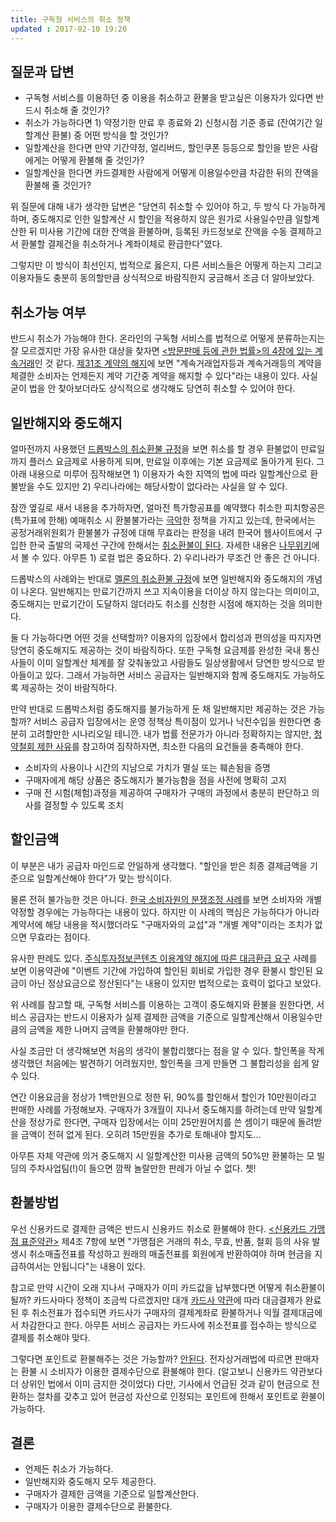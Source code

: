 ```yaml
---
title: 구독형 서비스의 취소 정책
updated : 2017-02-10 19:20
---
```


## 질문과 답변

* 구독형 서비스를 이용하던 중 이용을 취소하고 환불을 받고싶은 이용자가 있다면 반드시 취소해 줄 것인가?
* 취소가 가능하다면 1) 약정기한 만료 후 종료와 2) 신청시점 기준 종료 (잔여기간 일할계산 환불) 중 어떤 방식을 할 것인가?
* 일할계산을 한다면 만약 기간약정, 얼리버드, 할인쿠폰 등등으로 할인을 받은 사람에게는 어떻게 환불해 줄 것인가?
* 일할계산을 한다면 카드결제한 사람에게 어떻게 이용일수만큼 차감한 뒤의 잔액을 환불해 줄 것인가?

위 질문에 대해 내가 생각한 답변은 "당연히 취소할 수 있어야 하고, 두 방식 다 가능하게 하며, 중도해지로 인한 일할계산 시 할인을 적용하지 않은 원가로 사용일수만큼 일할계산한 뒤 미사용 기간에 대한 잔액을 환불하며, 등록된 카드정보로 잔액을 수동 결제하고서 환불할 결제건을 취소하거나 계좌이체로 환급한다"였다.

그렇지만 이 방식이 최선인지, 법적으로 옳은지, 다른 서비스들은 어떻게 하는지 그리고 이용자들도 충분히 동의할만큼 상식적으로 바람직한지 궁금해서 조금 더 알아보았다.

<div class="divider"></div>

## 취소가능 여부

반드시 취소가 가능해야 한다. 온라인의 구독형 서비스를 법적으로 어떻게 분류하는지는 잘 모르겠지만 가장 유사한 대상을 찾자면 [&lt;방문판매 등에 관한 법률&gt;의 4장에 있는 계속거래](https://ko.wikisource.org/wiki/%EB%B0%A9%EB%AC%B8%ED%8C%90%EB%A7%A4_%EB%93%B1%EC%97%90_%EA%B4%80%ED%95%9C_%EB%B2%95%EB%A5%A0#.EC.A0.9C4.EC.9E.A5_.EA.B3.84.EC.86.8D.EA.B1.B0.EB.9E.98_.EB.B0.8F_.EC.82.AC.EC.97.85.EA.B6.8C.EC.9C.A0.EA.B1.B0.EB.9E.98)인 것 같다. [제31조 계약의 해지](http://www.law.go.kr/LSW/LsiJoLinkP.do?docType=JO&lsNm=%EB%B0%A9%EB%AC%B8%ED%8C%90%EB%A7%A4+%EB%93%B1%EC%97%90+%EA%B4%80%ED%95%9C+%EB%B2%95%EB%A5%A0&joNo=003100000&languageType=KO&paras=1#)에 보면 "계속거래업자등과 계속거래등의 계약을 체결한 소비자는 언제든지 계약 기간중 계약을 해지할 수 있다"라는 내용이 있다. 사실 굳이 법을 안 찾아보더라도 상식적으로 생각해도 당연히 취소할 수 있어야 한다.

<div class="divider"></div>

## 일반해지와 중도해지

얼마전까지 사용했던 [드롭박스의 취소환불 규정](https://www.dropbox.com/ko/help/9069)을 보면 취소를 할 경우 환불없이 만료일까지 플러스 요금제로 사용하게 되며, 만료일 이후에는 기본 요금제로 돌아가게 된다. 그 아래 내용으로 미루어 짐작해보면 1) 이용자가 속한 지역의 법에 따라 일할계산으로 환불받을 수도 있지만 2) 우리나라에는 해당사항이 없다라는 사실을 알 수 있다.

잠깐 옆길로 새서 내용을 추가하자면, 얼마전 특가항공표를 예약했다 취소한 피치항공은 (특가표에 한해) 예매취소 시 환불불가라는 [극악](http://www.ytn.co.kr/_ln/0102_201308140011062907)한 정책을 가지고 있는데, 한국에서는 공정거래위원회가 환불불가 규정에 대해 무효라는 판정을 내려 한국어 웹사이트에서 구입한 한국 출발의 국제선 구간에 한해서는 [취소환불이 된다](http://www.flypeach.com/pc/kr/lm/fares/fare_conditions#02). 자세한 내용은 [나무위키](https://namu.wiki/w/%ED%94%BC%EC%B9%98%20%ED%95%AD%EA%B3%B5)에서 볼 수 있다. 아무튼 1) 로컬 법은 중요하다. 2) 우리나라가 무조건 안 좋은 건 아니다. 

드롭박스의 사례와는 반대로 [멜론의 취소환불 규정](http://faqs2.melon.com/customer/faq/informFaq.htm?no=69&faqId=QUES20140619000020&orderChk=&SEARCH_KEY=&SEARCH_PAR_CATEGORY=CATE20130909000002&SEARCH_CATEGORY=)에 보면 일반해지와 중도해지의 개념이 나온다. 일반해지는 만료기간까지 쓰고 지속이용을 더이상 하지 않는다는 의미이고, 중도해지는 만료기간이 도달하지 않더라도 취소를 신청한 시점에 해지하는 것을 의미한다.

둘 다 가능하다면 어떤 것을 선택할까? 이용자의 입장에서 합리성과 편의성을 따지자면 당연히 중도해지도 제공하는 것이 바람직하다. 또한 구독형 요금제를 완성한 국내 통신사들이 이미 일할계산 체계를 잘 갖춰놓았고 사람들도 일상생활에서 당연한 방식으로 받아들이고 있다. 그래서 가능하면 서비스 공급자는 일반해지와 함께 중도해지도 가능하도록 제공하는 것이 바람직하다.

만약 반대로 드롭박스처럼 중도해지를 불가능하게 둔 채 일반해지만 제공하는 것은 가능할까? 서비스 공급자 입장에서는 운영 정책상 특이점이 있거나 낙전수입을 원한다면 충분히 고려할만한 시나리오일 테니깐. 내가 법률 전문가가 아니라 정확하지는 않지만, [청약철회 제한 사유](http://www.inven.co.kr/webzine/news/?news=108570)를 참고하여 짐작하자면, 최소한 다음의 요건들을 충족해야 한다.

* 소비자의 사용이나 시간의 지남으로 가치가 멸실 또는 훼손됨을 증명
* 구매자에게 해당 상품은 중도해지가 불가능함을 점을 사전에 명확히 고지
* 구매 전 시험(체험)과정을 제공하여 구매자가 구매의 과정에서 충분히 판단하고 의사를 결정할 수 있도록 조치

<div class="divider"></div>

## 할인금액

이 부분은 내가 공급자 마인드로 안일하게 생각했다. "할인을 받은 최종 결제금액을 기준으로 일할계산해야 한다"가 맞는 방식이다.

물론 전혀 불가능한 것은 아니다. [한국 소비자원의 분쟁조정 사례](http://kca.go.kr/brd/m_47/down.do?brd_id=P001&seq=3616&data_tp=A&file_seq=1)를 보면 소비자와 개별 약정할 경우에는 가능하다는 내용이 있다. 하지만 이 사례의 핵심은 가능하다가 아니라 계약서에 해당 내용을 적시했더라도 "구매자와의 교섭"과 "개별 계약"이라는 조치가 없으면 무효라는 점이다.

유사한 판례도 있다. [주식투자정보콘텐츠 이용계약 해지에 따른 대금환급 요구](https://kca.go.kr/brd/m_22/view.do?seq=1088&srchFr=&srchTo=&srchWord=&srchTp=&itm_seq_1=0&itm_seq_2=0&multi_itm_seq=0&company_cd=&company_nm=&page=8) 사례를 보면 이용약관에 "이벤트 기간에 가입하여 할인된 회비로 가입한 경우 환불시 할인된 요금이 아닌 정상요금으로 정산된다"는 내용이 있지만 법적으로는 효력이 없다고 보았다.

위 사례를 참고할 때, 구독형 서비스를 이용하는 고객이 중도해지와 환불을 원한다면, 서비스 공급자는 반드시 이용자가 실제 결제한 금액을 기준으로 일할계산해서 이용일수만큼의 금액을 제한 나머지 금액을 환불해야만 한다.

사실 조금만 더 생각해보면 처음의 생각이 불합리했다는 점을 알 수 있다. 할인폭을 작게 생각했던 처음에는 발견하기 어려웠지만, 할인폭을 크게 만들면 그 불합리성을 쉽게 알 수 있다.

연간 이용요금을 정상가 1백만원으로 정한 뒤, 90%를 할인해서 할인가 10만원이라고 판매한 사례를 가정해보자. 구매자가 3개월이 지나서 중도해지를 하려는데 만약 일할계산을 정상가로 한다면, 구매자 입장에서는 이미 25만원어치를 쓴 셈이기 때문에 돌려받을 금액이 전혀 없게 된다. 오히려 15만원을 추가로 토해내야 할지도...

아무튼 자체 약관에 의거 중도해지 시 일할계산한 미사용 금액의 50%만 환불하는 모 빌딩의 주차사업팀(!)이 들으면 깜짝 놀랄만한 판례가 아닐 수 없다. 쳇!

<div class="divider"></div>

## 환불방법

우선 신용카드로 결제한 금액은 반드시 신용카드 취소로 환불해야 한다. [&lt;신용카드 가맹점 표준약관&gt;](https://www.bccard.com/app/card/ContentsLinkActn.do?pgm_id=ind0728#clause5) 제4조 7항에 보면 "가맹점은 거래의 취소, 무효, 반품, 철회 등의 사유 발생시 취소매출전표를 작성하고 원래의 매출전표를 회원에게 반환하여야 하며 현금을 지급하여서는 안됩니다"는 내용이 있다.

참고로 만약 시간이 오래 지나서 구매자가 이미 카드값을 납부했다면 어떻게 취소환불이 될까? 카드사마다 정책이 조금씩 다르겠지만 대개 [카드사 약관](http://www.citibank.co.kr/mpotal/jsp/crd/apl/apl50/apl5010/APL501010_p.jsp)에 따라 대금결제가 완료된 후 취소전표가 접수되면 카드사가 구매자의 결제계좌로 환불하거나 익월 결제대금에서 차감한다고 한다. 아무튼 서비스 공급자는 카드사에 취소전표를 접수하는 방식으로 결제를 취소해야 맞다.

그렇다면 포인트로 환불해주는 것은 가능할까? [안된다](http://www.consumernews.co.kr/?mod=news&act=articleView&idxno=505361). 전자상거래법에 따르면 판매자는 환불 시 소비자가 이용한 결제수단으로 환불해야 한다. (알고보니 신용카드 약관보다 더 상위인 법에서 이미 금지한 것이었다) 다만, 기사에서 언급된 것과 같이 현금으로 전환하는 절차를 갖추고 있어 현금성 자산으로 인정되는 포인트에 한해서 포인트로 환불이 가능하다.

<div class="divider"></div>

## 결론

* 언제든 취소가 가능하다.
* 일반해지와 중도해지 모두 제공한다.
* 구매자가 결제한 금액을 기준으로 일할계산한다.
* 구매자가 이용한 결제수단으로 환불한다.